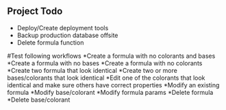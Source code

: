 ## Project Todo

* Deploy/Create deployment tools
* Backup production database offsite
* Delete formula function


#Test following workflows
*Create a formula with no colorants and bases
*Create a formula with no bases
*Create a formula with no colorants
*Create two formula that look identical
*Create two or more bases/colorants that look identical
*Edit one of the colorants that look identical and make sure others have correct properties
*Modify an existing formula
*Modify base/colorant
*Modify formula params
*Delete formula
*Delete base/colorant
